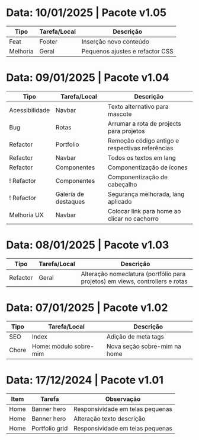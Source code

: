 # Data: 10/01/2025 | Pacote v1.05
| Tipo | Tarefa/Local | Descrição |
| --- | --- | --- |
| Feat | Footer | Inserção novo conteúdo |
| Melhoria | Geral | Pequenos ajustes e refactor CSS |

# Data: 09/01/2025 | Pacote v1.04
| Tipo | Tarefa/Local | Descrição |
| --- | --- | --- |
| Acessibilidade | Navbar | Texto alternativo para mascote |
| Bug | Rotas | Arrumar a rota de projects para projetos |
| Refactor | Portfolio | Remoção código antigo e respectivas referências |
| Refactor | Navbar | Todos os textos em lang |
| Refactor | Componentes | Componentização de ícones |
! Refactor | Componentes | Componentização de cabeçalho |
! Refactor | Galeria de destaques | Segurança melhorada, lang aplicado |
| Melhoria UX | Navbar | Colocar link para home ao clicar no cachorro |

# Data: 08/01/2025 | Pacote v1.03
| Tipo | Tarefa/Local | Descrição |
| --- | --- | --- |
| Refactor | Geral | Alteração nomeclatura (portfólio para projetos) em views, controllers e rotas |

# Data: 07/01/2025 | Pacote v1.02
| Tipo | Tarefa/Local | Descrição |
| --- | --- | --- |
| SEO | Index | Adição de meta tags |
| Chore | Home: módulo sobre-mim | Nova seção sobre-mim na home |

# Data: 17/12/2024 | Pacote v1.01
| Item | Tarefa | Observação |
| --- | --- | --- |
| Home | Banner hero | Responsividade em telas pequenas |
| Home | Banner hero | Alteração texto descrição |
| Home | Portfolio grid | Responsividade em telas pequenas |
